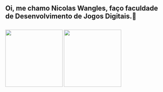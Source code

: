 ## Oi, me chamo Nicolas Wangles, faço faculdade de Desenvolvimento de Jogos Digitais.👋
##
<img height="180em" src= "https://github-readme-stats.vercel.app/api?username=Wangles-N&show_icons=true&theme=tokyonight"/> <img height="180em" src= "https://github-readme-stats.vercel.app/api/top-langs/?username=Wangles-N&layout=compact&theme=tokyonight"/>


